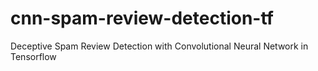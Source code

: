 # cnn-spam-review-detection-tf
Deceptive Spam Review Detection with Convolutional Neural Network in Tensorflow
